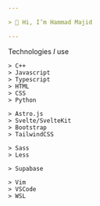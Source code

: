 ```yaml
---

> 👋 Hi, I’m Hammad Majid

---
```


Technologies _I_ use
```shell
> C++
> Javascript
> Typescript
> HTML
> CSS
> Python

> Astro.js
> Svelte/SvelteKit
> Bootstrap
> TailwindCSS

> Sass
> Less

> Supabase

> Vim
> VSCode
> WSL
```

